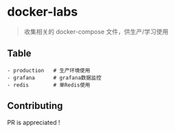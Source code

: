 # docker-labs

> 收集相关的 docker-compose 文件，供生产/学习使用

## Table

```python3
- production   # 生产环境使用
- grafana      # grafana数据监控
- redis        # 单Redis使用
```


## Contributing

PR is appreciated !
